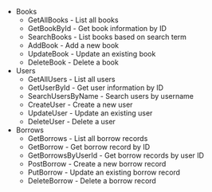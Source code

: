 - Books
    - GetAllBooks - List all books
    - GetBookById - Get book information by ID
    - SearchBooks - List books based on search term
    - AddBook - Add a new book
    - UpdateBook - Update an existing book
    - DeleteBook - Delete a book
- Users
    - GetAllUsers - List all users
    - GetUserById - Get user information by ID
    - SearchUsersByName - Search users by username
    - CreateUser - Create a new user
    - UpdateUser - Update an existing user
    - DeleteUser - Delete a user
- Borrows
    - GetBorrows - List all borrow records
    - GetBorrow - Get borrow record by ID
    - GetBorrowsByUserId - Get borrow records by user ID
    - PostBorrow - Create a new borrow record
    - PutBorrow - Update an existing borrow record
    - DeleteBorrow - Delete a borrow record
